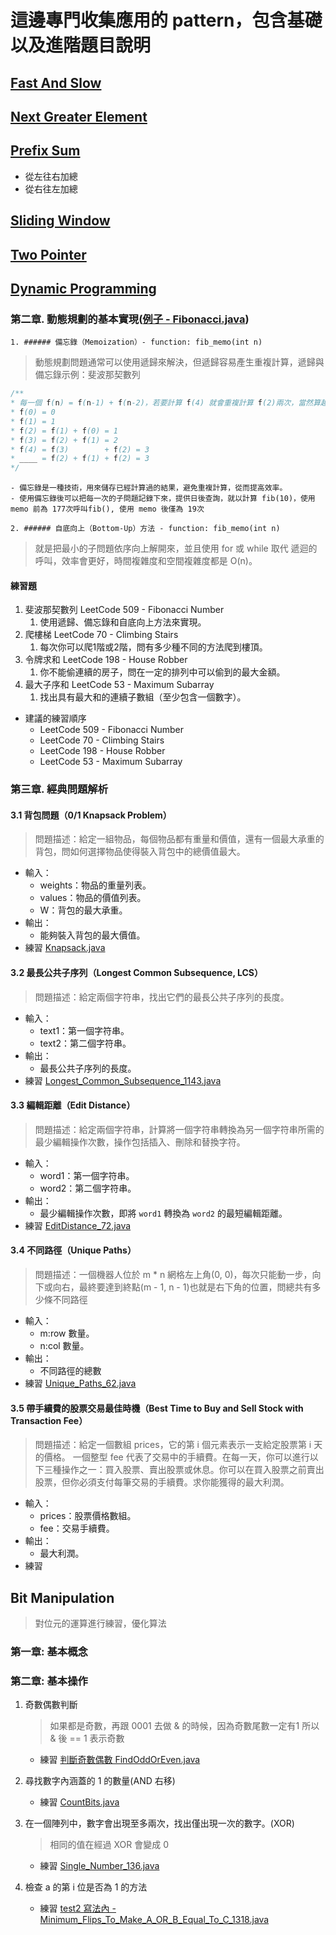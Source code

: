# 這邊專門收集應用的 pattern，包含基礎以及進階題目說明

## [Fast And Slow](src/fastandslowpointer)

## [Next Greater Element](src/nextgreaterelement)

## [Prefix Sum](src/prefixsum)

- 從左往右加總
- 從右往左加總

## [Sliding Window](src/slidewindow)

## [Two Pointer](src/twopointer)

## [Dynamic Programming](src/dynamicprogramming)

### 第二章. 動態規劃的基本實現([例子 - Fibonacci.java](src/dynamicprogramming/onedim/Fibonacci.java))

    1. ###### 備忘錄（Memoization）- function: fib_memo(int n)

> 動態規劃問題通常可以使用遞歸來解決，但遞歸容易產生重複計算，遞歸與備忘錄示例：斐波那契數列

   ```java
   /**
 * 每一個 f(n) = f(n-1) + f(n-2)，若要計算 f(4) 就會重複計算 f(2)兩次，當然算越高的就會重複越多次
 * f(0) = 0
 * f(1) = 1
 * f(2) = f(1) + f(0) = 1
 * f(3) = f(2) + f(1) = 2
 * f(4) = f(3)        + f(2) = 3
 * ____ = f(2) + f(1) + f(2) = 3
 */
   ```

    - 備忘錄是一種技術，用來儲存已經計算過的結果，避免重複計算，從而提高效率。
    - 使用備忘錄後可以把每一次的子問題記錄下來，提供日後查詢，就以計算 fib(10)，使用 memo 前為 177次呼叫fib(), 使用 memo 後僅為 19次

    2. ###### 自底向上（Bottom-Up）方法 - function: fib_memo(int n)

> 就是把最小的子問題依序向上解開來，並且使用 for 或 while 取代 遞迴的呼叫，效率會更好，時間複雜度和空間複雜度都是 O(n)。

#### 練習題

1. 斐波那契數列 LeetCode 509 - Fibonacci Number
    1. 使用遞歸、備忘錄和自底向上方法來實現。
2. 爬樓梯 LeetCode 70 - Climbing Stairs
    1. 每次你可以爬1階或2階，問有多少種不同的方法爬到樓頂。
3. 令牌求和 LeetCode 198 - House Robber
    1. 你不能偷連續的房子，問在一定的排列中可以偷到的最大金額。
4. 最大子序和 LeetCode 53 - Maximum Subarray
    1. 找出具有最大和的連續子數組（至少包含一個數字）。

- 建議的練習順序
    - LeetCode 509 - Fibonacci Number
    - LeetCode 70 - Climbing Stairs
    - LeetCode 198 - House Robber
    - LeetCode 53 - Maximum Subarray

### 第三章. 經典問題解析

#### 3.1 背包問題（0/1 Knapsack Problem）

> 問題描述：給定一組物品，每個物品都有重量和價值，還有一個最大承重的背包，問如何選擇物品使得裝入背包中的總價值最大。

- 輸入：
    - weights：物品的重量列表。
    - values：物品的價值列表。
    - W：背包的最大承重。
- 輸出：
    - 能夠裝入背包的最大價值。
- 練習 [Knapsack.java](src/dynamicprogramming/twodim/Knapsack.java)

#### 3.2 最長公共子序列（Longest Common Subsequence, LCS）

> 問題描述：給定兩個字符串，找出它們的最長公共子序列的長度。

- 輸入：
    - text1：第一個字符串。
    - text2：第二個字符串。
- 輸出：
    - 最長公共子序列的長度。
- 練習 [Longest_Common_Subsequence_1143.java](../leetcode/blind75/dp/multidim/Longest_Common_Subsequence_1143.java)

#### 3.3 編輯距離（Edit Distance）

> 問題描述：給定兩個字符串，計算將一個字符串轉換為另一個字符串所需的最少編輯操作次數，操作包括插入、刪除和替換字符。

- 輸入：
    - word1：第一個字符串。
    - word2：第二個字符串。
- 輸出：
    - 最少編輯操作次數，即將 `word1` 轉換為 `word2` 的最短編輯距離。
- 練習 [EditDistance_72.java](../leetcode/blind75/dp/multidim/EditDistance_72.java)

#### 3.4 不同路徑（Unique Paths）

> 問題描述：一個機器人位於 m * n 網格左上角(0, 0)，每次只能動一步，向下或向右，最終要達到終點(m - 1, n - 1)也就是右下角的位置，問總共有多少條不同路徑

- 輸入：
    - m:row 數量。
    - n:col 數量。
- 輸出：
    - 不同路徑的總數
- 練習 [Unique_Paths_62.java](../leetcode/blind75/dp/multidim/Unique_Paths_62.java)

#### 3.5 帶手續費的股票交易最佳時機（Best Time to Buy and Sell Stock with Transaction Fee）

> 問題描述：給定一個數組 prices，它的第 i 個元素表示一支給定股票第 i 天的價格。 一個整型 fee 代表了交易中的手續費。在每一天，你可以進行以下三種操作之一：買入股票、賣出股票或休息。你可以在買入股票之前賣出股票，但你必須支付每筆交易的手續費。求你能獲得的最大利潤。

- 輸入：
    - prices：股票價格數組。
    - fee：交易手續費。
- 輸出：
    - 最大利潤。
- 練習

## Bit Manipulation

> 對位元的運算進行練習，優化算法

### 第一章: 基本概念

### 第二章: 基本操作

1. 奇數偶數判斷
   > 如果都是奇數，再跟 0001 去做 & 的時候，因為奇數尾數一定有1 所以 & 後 == 1 表示奇數
    - 練習 [判斷奇數偶數 FindOddOrEven.java](src/bitmanipulation/FindOddOrEven.java)

2. 尋找數字內涵蓋的 1 的數量(AND 右移)
    - 練習 [CountBits.java](src/bitmanipulation/CountBits.java)

3. 在一個陣列中，數字會出現至多兩次，找出僅出現一次的數字。(XOR)
   > 相同的值在經過 XOR 會變成 0
    - 練習 [Single_Number_136.java](../leetcode/blind75/bitmanipulation/Single_Number_136.java)

4. 檢查 a 的第 i 位是否為 1 的方法
    - 練習 [test2 寫法內 - Minimum_Flips_To_Make_A_OR_B_Equal_To_C_1318.java](../leetcode/blind75/bitmanipulation/Minimum_Flips_To_Make_A_OR_B_Equal_To_C_1318.java)
